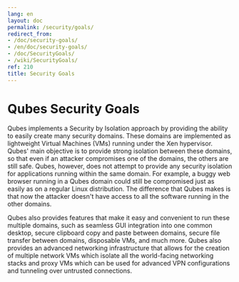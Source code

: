 ```yaml
---
lang: en
layout: doc
permalink: /security/goals/
redirect_from:
- /doc/security-goals/
- /en/doc/security-goals/
- /doc/SecurityGoals/
- /wiki/SecurityGoals/
ref: 210
title: Security Goals
---
```


Qubes Security Goals
====================

Qubes implements a Security by Isolation approach by providing the ability to easily create many security domains. These domains are implemented as lightweight Virtual Machines (VMs) running under the Xen hypervisor. Qubes' main objective is to provide strong isolation between these domains, so that even if an attacker compromises one of the domains, the others are still safe. Qubes, however, does not attempt to provide any security isolation for applications running within the same domain. For example, a buggy web browser running in a Qubes domain could still be compromised just as easily as on a regular Linux distribution. The difference that Qubes makes is that now the attacker doesn't have access to all the software running in the other domains.

Qubes also provides features that make it easy and convenient to run these multiple domains, such as seamless GUI integration into one common desktop, secure clipboard copy and paste between domains, secure file transfer between domains, disposable VMs, and much more. Qubes also provides an advanced networking infrastructure that allows for the creation of multiple network VMs which isolate all the world-facing networking stacks and proxy VMs which can be used for advanced VPN configurations and tunneling over untrusted connections.
